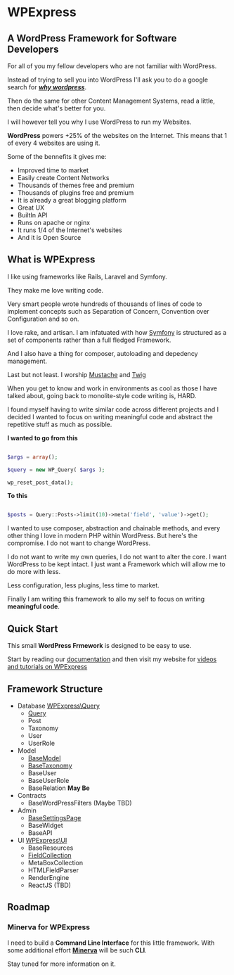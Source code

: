 # WPExpress

## A WordPress Framework for Software Developers

For all of you my fellow developers who are not familiar with WordPress. 

Instead of trying to sell you into WordPress I'll ask you to do a google search for ***[why wordpress](https://www.google.com.mx/?gws_rd=ssl#q=why+wordpress)***.

Then do the same for other Content Management Systems, read a little, then decide what's better for you.

I will however tell you why I use WordPress to run my Websites.


**WordPress** powers +25% of the websites on the Internet. This means that 1 of every 4 websites are using it.

Some of the bennefits it gives me:

* Improved time to market
* Easily create Content Networks
* Thousands of themes free and premium
* Thousands of plugins free and premium
* It is already a great blogging platform
* Great UX
* BuiltIn API
* Runs on apache or nginx
* It runs 1/4 of the Internet's websites
* And it is Open Source


## What is WPExpress

I like using frameworks like Rails, Laravel and Symfony.

They make me love writing code. 

Very smart people wrote hundreds of thousands of lines of code to implement concepts such as Separation of Concern, Convention over Configuration and so on.

I love rake, and artisan. I am infatuated with how [Symfony](https://github.com/symfony/symfony) is structured as a set of components rather than a full fledged Framework. 

And I also have a thing for composer, autoloading and depedency management.

Last but not least. I worship [Mustache](http://mustache.github.io) and [Twig](http://twig.sensiolabs.org)
 
When you get to know and work in environments as cool as those I have talked about, going back to monolite-style code writing is, HARD.

I found myself having to write similar code across different projects and I decided I wanted to focus on writing meaningful code and abstract the repetitive stuff as much as possible. 
 

**I wanted to go from this**
 
```php

$args = array();

$query = new WP_Query( $args );

wp_reset_post_data();

```

**To this**

```php

$posts = Query::Posts->limit(10)->meta('field', 'value')->get();

```

I wanted to use composer, abstraction and chainable methods, and every other thing I love in modern PHP within WordPress. But here's the compromise. I do not want to change WordPress. 

I do not want to write my own queries, I do not want to alter the core. I want WordPress to be kept intact. I just want a Framework which will allow me to do more with less.

Less configuration, less plugins, less time to market. 

Finally I am writing this framework to allo my self to focus on writing **meaningful code**. 



## Quick Start

This small **WordPress Frmework** is designed to be easy to use. 

Start by reading our [documentation](https://github.com/Page-Carbajal/WPExpress/wiki) and then visit my website for [videos and tutorials on WPExpress](http://pagecarbajal.com/projects/wpexpress/)

## Framework Structure

- Database  [WPExpress\Query](https://github.com/Page-Carbajal/WPExpress-Query)
	- [Query](https://github.com/Page-Carbajal/WPExpress/wiki/Query)
	- Post
	- Taxonomy
	- User
	- UserRole
- Model
	- [BaseModel](https://github.com/Page-Carbajal/WPExpress/wiki/BaseModel)
	- [BaseTaxonomy](https://github.com/Page-Carbajal/WPExpress/wiki/BaseTaxonomy)
	- BaseUser
	- BaseUserRole
	- BaseRelation **May Be**
- Contracts
    - BaseWordPressFilters (Maybe TBD)
- Admin
	- [BaseSettingsPage](https://github.com/Page-Carbajal/WPExpress/wiki/BaseSettingsPage)
	- BaseWidget
	- BaseAPI
- UI [WPExpress\UI](https://github.com/Page-Carbajal/WPExpress-UI)
    - BaseResources
	- [FieldCollection](https://github.com/Page-Carbajal/WPExpress/wiki/FieldCollection)
	- MetaBoxCollection
	- HTMLFieldParser
	- RenderEngine
	- ReactJS (TBD)


	
## Roadmap

### Minerva for WPExpress

I need to build a **Command Line Interface** for this little framework. With some additional effort **[Minerva](https://github.com/Page-Carbajal/Minerva)** will be such **CLI**.

Stay tuned for more information on it.  



